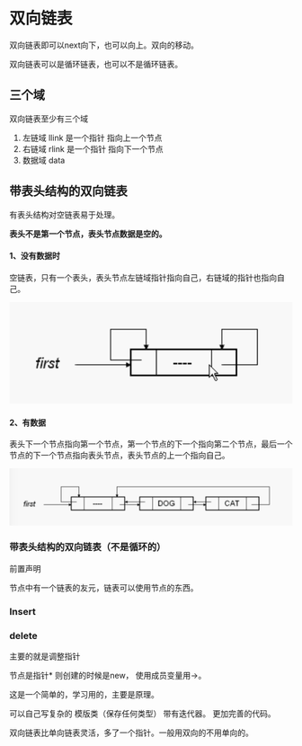 # 双向链表

双向链表即可以next向下，也可以向上。双向的移动。

双向链表可以是循环链表，也可以不是循环链表。

## 三个域

双向链表至少有三个域

1. 左链域 llink  是一个指针 指向上一个节点
2. 右链域 rlink  是一个指针 指向下一个节点
3. 数据域 data

## 带表头结构的双向链表

有表头结构对空链表易于处理。

**表头不是第一个节点，表头节点数据是空的。**

#### 1、没有数据时

空链表，只有一个表头，表头节点左链域指针指向自己，右链域的指针也指向自己。

![image-20201120143532464](assets/image-20201120143532464.png)

#### 2、有数据

表头下一个节点指向第一个节点，第一个节点的下一个指向第二个节点，最后一个节点的下一个节点指向表头节点，表头节点的上一个指向自己。

![image-20190511182430580](assets/image-20190511182430580.png)

### 带表头结构的双向链表（不是循环的）

前置声明

节点中有一个链表的友元，链表可以使用节点的东西。

### Insert

### delete

主要的就是调整指针

节点是指针* 则创建的时候是new， 使用成员变量用->。

这是一个简单的，学习用的，主要是原理。

可以自己写复杂的  模版类（保存任何类型） 带有迭代器。 更加完善的代码。

双向链表比单向链表灵活，多了一个指针。一般用双向的不用单向的。